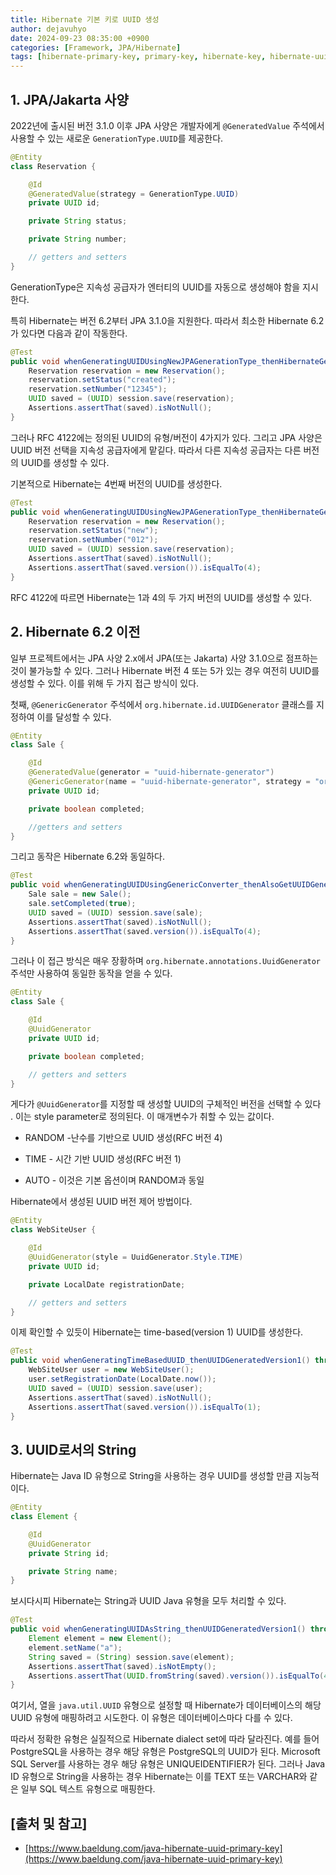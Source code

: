 ```yaml
---
title: Hibernate 기본 키로 UUID 생성
author: dejavuhyo
date: 2024-09-23 08:35:00 +0900
categories: [Framework, JPA/Hibernate]
tags: [hibernate-primary-key, primary-key, hibernate-key, hibernate-uuid, 하이버네이트-기본-키]
---
```


## 1. JPA/Jakarta 사양
2022년에 출시된 버전 3.1.0 이후 JPA 사양은 개발자에게 `@GeneratedValue` 주석에서 사용할 수 있는 새로운 `GenerationType.UUID`를 제공한다.

```java
@Entity
class Reservation {

    @Id
    @GeneratedValue(strategy = GenerationType.UUID)
    private UUID id;

    private String status;

    private String number;

    // getters and setters
}
```

GenerationType은 지속성 공급자가 엔터티의 UUID를 자동으로 생성해야 함을 지시한다.

특히 Hibernate는 버전 6.2부터 JPA 3.1.0을 지원한다. 따라서 최소한 Hibernate 6.2가 있다면 다음과 같이 작동한다.

```java
@Test
public void whenGeneratingUUIDUsingNewJPAGenerationType_thenHibernateGeneratedUUID() throws IOException {
    Reservation reservation = new Reservation();
    reservation.setStatus("created");
    reservation.setNumber("12345");
    UUID saved = (UUID) session.save(reservation);
    Assertions.assertThat(saved).isNotNull();
}
```

그러나 RFC 4122에는 정의된 UUID의 유형/버전이 4가지가 있다. 그리고 JPA 사양은 UUID 버전 선택을 지속성 공급자에게 맡깉다. 따라서 다른 지속성 공급자는 다른 버전의 UUID를 생성할 수 있다.

기본적으로 Hibernate는 4번째 버전의 UUID를 생성한다.

```java
@Test
public void whenGeneratingUUIDUsingNewJPAGenerationType_thenHibernateGeneratedUUIDOfVersion4() throws IOException {
    Reservation reservation = new Reservation();
    reservation.setStatus("new");
    reservation.setNumber("012");
    UUID saved = (UUID) session.save(reservation);
    Assertions.assertThat(saved).isNotNull();
    Assertions.assertThat(saved.version()).isEqualTo(4);
}
```

RFC 4122에 따르면 Hibernate는 1과 4의 두 가지 버전의 UUID를 생성할 수 있다.

## 2. Hibernate 6.2 이전
일부 프로젝트에서는 JPA 사양 2.x에서 JPA(또는 Jakarta) 사양 3.1.0으로 점프하는 것이 불가능할 수 있다. 그러나 Hibernate 버전 4 또는 5가 있는 경우 여전히 UUID를 생성할 수 있다. 이를 위해 두 가지 접근 방식이 있다.

첫째, `@GenericGenerator` 주석에서 `org.hibernate.id.UUIDGenerator` 클래스를 지정하여 이를 달성할 수 있다.

```java
@Entity
class Sale {

    @Id
    @GeneratedValue(generator = "uuid-hibernate-generator")
    @GenericGenerator(name = "uuid-hibernate-generator", strategy = "org.hibernate.id.UUIDGenerator")
    private UUID id;

    private boolean completed;

    //getters and setters
}
```

그리고 동작은 Hibernate 6.2와 동일하다.

```java
@Test
public void whenGeneratingUUIDUsingGenericConverter_thenAlsoGetUUIDGeneratedVersion4() throws IOException {
    Sale sale = new Sale();
    sale.setCompleted(true);
    UUID saved = (UUID) session.save(sale);
    Assertions.assertThat(saved).isNotNull();
    Assertions.assertThat(saved.version()).isEqualTo(4);
}
```

그러나 이 접근 방식은 매우 장황하며 `org.hibernate.annotations.UuidGenerator` 주석만 사용하여 동일한 동작을 얻을 수 있다.

```java
@Entity
class Sale {

    @Id
    @UuidGenerator
    private UUID id;

    private boolean completed;

    // getters and setters 
}
```

게다가 `@UuidGenerator`를 지정할 때 생성할 UUID의 구체적인 버전을 선택할 수 있다 . 이는 style parameter로 정의된다. 이 매개변수가 취할 수 있는 값이다.

* RANDOM -난수를 기반으로 UUID 생성(RFC 버전 4)

* TIME - 시간 기반 UUID 생성(RFC 버전 1)

* AUTO - 이것은 기본 옵션이며 RANDOM과 동일

Hibernate에서 생성된 UUID 버전 제어 방법이다.

```java
@Entity
class WebSiteUser {

    @Id
    @UuidGenerator(style = UuidGenerator.Style.TIME)
    private UUID id;

    private LocalDate registrationDate;

    // getters and setters
}
```

이제 확인할 수 있듯이 Hibernate는 time-based(version 1) UUID를 생성한다.

```java
@Test
public void whenGeneratingTimeBasedUUID_thenUUIDGeneratedVersion1() throws IOException {
    WebSiteUser user = new WebSiteUser();
    user.setRegistrationDate(LocalDate.now());
    UUID saved = (UUID) session.save(user);
    Assertions.assertThat(saved).isNotNull();
    Assertions.assertThat(saved.version()).isEqualTo(1);
}
```

## 3. UUID로서의 String
Hibernate는 Java ID 유형으로 String을 사용하는 경우 UUID를 생성할 만큼 지능적이다.

```java
@Entity
class Element {

    @Id
    @UuidGenerator
    private String id;

    private String name;
}
```

보시다시피 Hibernate는 String과 UUID Java 유형을 모두 처리할 수 있다.

```java
@Test
public void whenGeneratingUUIDAsString_thenUUIDGeneratedVersion1() throws IOException {
    Element element = new Element();
    element.setName("a");
    String saved = (String) session.save(element);
    Assertions.assertThat(saved).isNotEmpty();
    Assertions.assertThat(UUID.fromString(saved).version()).isEqualTo(4);
}
```

여기서, 열을 `java.util.UUID` 유형으로 설정할 때 Hibernate가 데이터베이스의 해당 UUID 유형에 매핑하려고 시도한다. 이 유형은 데이터베이스마다 다를 수 있다.

따라서 정확한 유형은 실질적으로 Hibernate dialect set에 따라 달라진다. 예를 들어 PostgreSQL을 사용하는 경우 해당 유형은 PostgreSQL의 UUID가 된다. Microsoft SQL Server를 사용하는 경우 해당 유형은 UNIQUEIDENTIFIER가 된다. 그러나 Java ID 유형으로 String을 사용하는 경우 Hibernate는 이를 TEXT 또는 VARCHAR와 같은 일부 SQL 텍스트 유형으로 매핑한다.

## [출처 및 참고]
* [https://www.baeldung.com/java-hibernate-uuid-primary-key](https://www.baeldung.com/java-hibernate-uuid-primary-key)

